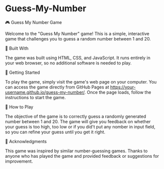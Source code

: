 # Guess-My-Number
🎮 Guess My Number Game

Welcome to the "Guess My Number" game! This is a simple, interactive game that challenges you to guess a random number between 1 and 20.

🔧 Built With

The game was built using HTML, CSS, and JavaScript. It runs entirely in your web browser, so no additional software is needed to play.

🚀 Getting Started

To play the game, simply visit the game's web page on your computer. You can access the game directly from GitHub Pages at https://your-username.github.io/guess-my-number/. Once the page loads, follow the instructions to start the game.

🎯 How to Play

The objective of the game is to correctly guess a randomly generated number between 1 and 20. The game will give you feedback on whether your guess is too high, too low or if you did't put any nomber in input field, so you can refine your guess until you get it right.

🙏 Acknowledgments

This game was inspired by similar number-guessing games.
Thanks to anyone who has played the game and provided feedback or suggestions for improvement.
